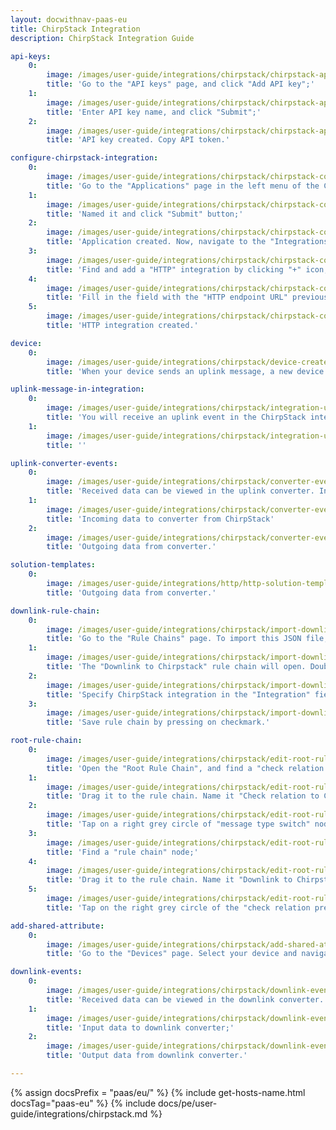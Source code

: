 ```yaml
---
layout: docwithnav-paas-eu
title: ChirpStack Integration 
description: ChirpStack Integration Guide 

api-keys:
    0:
        image: /images/user-guide/integrations/chirpstack/chirpstack-api-key-1.png
        title: 'Go to the "API keys" page, and click "Add API key";'
    1:
        image: /images/user-guide/integrations/chirpstack/chirpstack-api-key-2.png
        title: 'Enter API key name, and click "Submit";'
    2:
        image: /images/user-guide/integrations/chirpstack/chirpstack-api-key-3.png
        title: 'API key created. Copy API token.'

configure-chirpstack-integration:
    0:
        image: /images/user-guide/integrations/chirpstack/chirpstack-configure-integration-1.png
        title: 'Go to the "Applications" page in the left menu of the ChirpStack Network server user interface, and click "Add application" button;'
    1:
        image: /images/user-guide/integrations/chirpstack/chirpstack-configure-integration-2.png
        title: 'Named it and click "Submit" button;'
    2:
        image: /images/user-guide/integrations/chirpstack/chirpstack-configure-integration-3.png
        title: 'Application created. Now, navigate to the "Integrations" tab;'
    3:
        image: /images/user-guide/integrations/chirpstack/chirpstack-configure-integration-4.png
        title: 'Find and add a "HTTP" integration by clicking "+" icon;'
    4:
        image: /images/user-guide/integrations/chirpstack/chirpstack-configure-integration-5.png
        title: 'Fill in the field with the "HTTP endpoint URL" previously copied from the ChirpStack integration in the Klyff. Then, click "Submit" button;'
    5:
        image: /images/user-guide/integrations/chirpstack/chirpstack-configure-integration-6.png
        title: 'HTTP integration created.'

device:
    0:
        image: /images/user-guide/integrations/chirpstack/device-created-1-pe.png
        title: 'When your device sends an uplink message, a new device will appear in the Klyff user interface.'

uplink-message-in-integration:
    0:
        image: /images/user-guide/integrations/chirpstack/integration-uplink-message-event-1.png
        title: 'You will receive an uplink event in the ChirpStack integration.'
    1:
        image: /images/user-guide/integrations/chirpstack/integration-uplink-message-event-2.png
        title: ''

uplink-converter-events:
    0:
        image: /images/user-guide/integrations/chirpstack/converter-event-1-pe.png
        title: 'Received data can be viewed in the uplink converter. In the "In" and "Out" blocks of the "Events" tab;'
    1:
        image: /images/user-guide/integrations/chirpstack/converter-event-2-pe.png
        title: 'Incoming data to converter from ChirpStack'
    2:
        image: /images/user-guide/integrations/chirpstack/converter-event-3-pe.png
        title: 'Outgoing data from converter.'

solution-templates:
    0:
        image: /images/user-guide/integrations/http/http-solution-templates.png
        title: 'Outgoing data from converter.'

downlink-rule-chain:
    0:
        image: /images/user-guide/integrations/chirpstack/import-downlink-rule-chain-1.png
        title: 'Go to the "Rule Chains" page. To import this JSON file, click the + icon in the upper right corner of the screen and select "Import rule chain". Drag the downloaded JSON file into the import rule chain window. Click "Import";'
    1:
        image: /images/user-guide/integrations/chirpstack/import-downlink-rule-chain-2.png
        title: 'The "Downlink to Chirpstack" rule chain will open. Double-click on the "integration downlink" node;'
    2:
        image: /images/user-guide/integrations/chirpstack/import-downlink-rule-chain-4.png
        title: 'Specify ChirpStack integration in the "Integration" field;' 
    3:
        image: /images/user-guide/integrations/chirpstack/import-downlink-rule-chain-5.png
        title: 'Save rule chain by pressing on checkmark.'

root-rule-chain:
    0:
        image: /images/user-guide/integrations/chirpstack/edit-root-rule-chain-1.png
        title: 'Open the "Root Rule Chain", and find a "check relation presence" node;'
    1:
        image: /images/user-guide/integrations/chirpstack/edit-root-rule-chain-2.png
        title: 'Drag it to the rule chain. Name it "Check relation to ChirpStack integration", select the direction - "To originator", specify "ManagedByOriginator" relation type. Specify ChirpStack integration and click "Add";'
    2:
        image: /images/user-guide/integrations/chirpstack/edit-root-rule-chain-3.png
        title: 'Tap on a right grey circle of "message type switch" node and drag this circle to the left side of "check relation presence" node. Here, add the "Attributes Updated" link, and click "Add";'
    3:
        image: /images/user-guide/integrations/chirpstack/edit-root-rule-chain-4.png
        title: 'Find a "rule chain" node;'
    4:
        image: /images/user-guide/integrations/chirpstack/edit-root-rule-chain-5.png
        title: 'Drag it to the rule chain. Name it "Downlink to Chirpstack", specify "Downlink to Chirpstack" rule chain, and click "Add";'
    5:
        image: /images/user-guide/integrations/chirpstack/edit-root-rule-chain-6.png
        title: 'Tap on the right grey circle of the "check relation presence" node and drag this circle to left side of “rule chain” node. Here, select the "True" link, and click "Add". Finally, save Root Rule Chain.'

add-shared-attribute:
    0:
        image: /images/user-guide/integrations/chirpstack/add-shared-attribute-1.png
        title: 'Go to the "Devices" page. Select your device and navigate to the "Attributes" tab. Select "Shared attributes" and click on the "plus" icon to add new attribute. Then enter the attribute name and its value (for example, the key name is &#39;downlink&#39;, value: &#39;01040203&#39;) and click "Add".'

downlink-events:
    0:
        image: /images/user-guide/integrations/chirpstack/downlink-event-1.png
        title: 'Received data can be viewed in the downlink converter. In the "In" and "Out" blocks of the "Events" tab;'
    1:
        image: /images/user-guide/integrations/chirpstack/downlink-event-2.png
        title: 'Input data to downlink converter;'
    2:
        image: /images/user-guide/integrations/chirpstack/downlink-event-3.png
        title: 'Output data from downlink converter.'

---
```

{% assign docsPrefix = "paas/eu/" %}
{% include get-hosts-name.html docsTag="paas-eu" %}
{% include docs/pe/user-guide/integrations/chirpstack.md %}